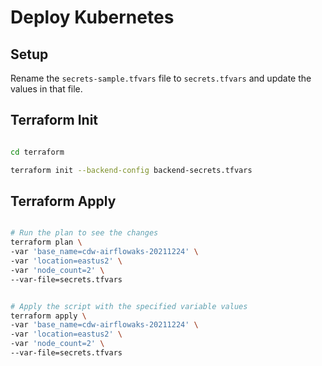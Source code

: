 # Deploy Kubernetes

## Setup

Rename the `secrets-sample.tfvars` file to `secrets.tfvars` and update the values in that file.

## Terraform Init

```bash

cd terraform

terraform init --backend-config backend-secrets.tfvars

```

## Terraform Apply

```bash

# Run the plan to see the changes
terraform plan \
-var 'base_name=cdw-airflowaks-20211224' \
-var 'location=eastus2' \
-var 'node_count=2' \
--var-file=secrets.tfvars


# Apply the script with the specified variable values
terraform apply \
-var 'base_name=cdw-airflowaks-20211224' \
-var 'location=eastus2' \
-var 'node_count=2' \
--var-file=secrets.tfvars

```
